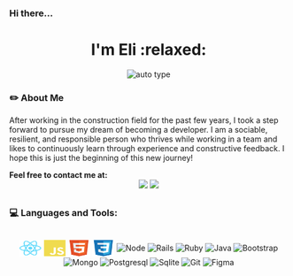 ### Hi there...

<p align="center">
    <h1 align="center">I'm Eli :relaxed:</h1>
</p>
<p align="center">
    <img alt="auto type" src="https://readme-typing-svg.herokuapp.com/?lines=Fullstack+Developer&font=Fira%20Code&color=%23D62F79&center=true&width=280&height=50">
</p>

<h3>✏️ About Me</h3>
<p>After working in the construction field for the past few years, I took a step forward to pursue my dream of becoming a developer. I am a sociable, resilient, and responsible person who thrives while working in a team and likes to continuously learn through experience and constructive feedback. I hope this is just the beginning of this new journey!</p>
<strong>Feel free to contact me at:</strong>

<div align="center"> 
  <a href = "mailto:elidiane.asb@gmail.com"><img src="https://img.shields.io/badge/LinkedIn-0077B5?style=for-the-badge&logo=linkedin&logoColor=white" target="_blank"></a>
  <a href="https://www.linkedin.com/in/elidiane-bezerra" target="_blank"><img src="https://img.shields.io/badge/Gmail-D14836?style=for-the-badge&logo=gmail&logoColor=white" target="_blank"></a>   
</div>

<h2 dir="auto"></h2>  
<h3 align="left">💻 Languages and Tools:</h3>
<p align="left"> 

<div style="display: inline_block" align="center"><br>
  <img align="center" alt="React" height="30" width="40" src="https://raw.githubusercontent.com/devicons/devicon/master/icons/react/react-original.svg">
  <img align="center" alt="Js" height="30" width="40" src="https://raw.githubusercontent.com/devicons/devicon/master/icons/javascript/javascript-plain.svg">
  <img align="center" alt="HTML" height="30" width="40" src="https://raw.githubusercontent.com/devicons/devicon/master/icons/html5/html5-original.svg">
  <img align="center" alt="CSS" height="30" width="40" src="https://raw.githubusercontent.com/devicons/devicon/master/icons/css3/css3-original.svg">
  <img align="center" alt="Node" height="30" width="40" src="https://cdn.jsdelivr.net/gh/devicons/devicon/icons/nodejs/nodejs-original.svg" />
  <img align="center" alt="Rails" height="30" width="40" src="https://cdn.jsdelivr.net/gh/devicons/devicon/icons/rails/rails-plain-wordmark.svg" />
  <img align="center" alt="Ruby" height="30" width="40" src="https://cdn.jsdelivr.net/gh/devicons/devicon/icons/ruby/ruby-original.svg" />
  <img align="center" alt="Java" height="30" width="40" src="https://cdn.jsdelivr.net/gh/devicons/devicon/icons/java/java-original.svg" />          
  <img align="center" alt="Bootstrap" height="30" width="40" src="https://cdn.jsdelivr.net/gh/devicons/devicon/icons/bootstrap/bootstrap-original.svg" />
  <img align="center" alt="Mongo" height="30" width="40" src="https://cdn.jsdelivr.net/gh/devicons/devicon/icons/mongodb/mongodb-original.svg" />       
  <img align="center" alt="Postgresql" height="30" width="40" src="https://cdn.jsdelivr.net/gh/devicons/devicon/icons/postgresql/postgresql-original.svg" />
  <img align="center" alt="Sqlite" height="30" width="40" src="https://cdn.jsdelivr.net/gh/devicons/devicon/icons/sqlite/sqlite-original.svg" />
  <img align="center" alt="Git" height="30" width="40" src="https://cdn.jsdelivr.net/gh/devicons/devicon/icons/git/git-original.svg" />
  <img align="center" alt="Figma" height="30" width="40" src="https://cdn.jsdelivr.net/gh/devicons/devicon/icons/figma/figma-original.svg" />
          
          
          
                              
</div>



